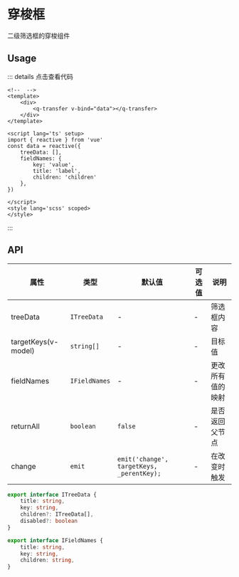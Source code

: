 # 穿梭框

二级筛选框的穿梭组件

## Usage

::: details 点击查看代码
```vue
<!--  -->
<template>
    <div>
        <q-transfer v-bind="data"></q-transfer>
    </div>
</template>

<script lang='ts' setup>
import { reactive } from 'vue'
const data = reactive({
    treeData: [],
    fieldNames: {
        key: 'value',
        title: 'label',
        children: 'children'
    },
})

</script>
<style lang='scss' scoped>
</style>
```
::: 


## API

| 属性   | 类型    | 默认值 | 可选值 | 说明      |
| ------ | ------ | ------ | ---- | ----------- |
| treeData | `ITreeData` | -      |  -   | 筛选框内容 |
| targetKeys(v-model)  |  `string[]` |-      | -      | 目标值  |
| fieldNames  |  `IFieldNames` |-      | -      | 更改所有值的映射  |
| returnAll  |  `boolean` | `false`   | -      | 是否返回父节点  |
| change  |  `emit` | `emit('change', targetKeys, _perentKey);`   | -      | 在改变时触发  |

```ts
export interface ITreeData {
    title: string,
    key: string,
    children?: ITreeData[],
    disabled?: boolean
}

export interface IFieldNames {
    title: string,
    key: string,
    children: string,
}
```